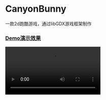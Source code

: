 # CanyonBunny
一款2d跑酷游戏，通过libGDX游戏框架制作
</br>
<h3><a href="http://7xt4yx.com1.z0.glb.clouddn.com/job_CanyonBunnyDemo.flv">Demo演示效果</a></h3>
<video src="http://7xt4yx.com1.z0.glb.clouddn.com/job_CanyonBunnyDemo.flv"></video>
